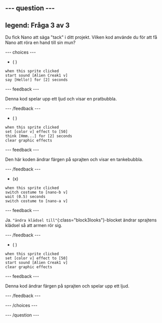 
--- question ---
---
legend: Fråga 3 av 3
---

Du fick Nano att säga "tack" i ditt projekt. Vilken kod använde du för att få Nano att röra en hand till sin mun?

--- choices ---

- ( )
```blocks3
when this sprite clicked
start sound [Alien Creak1 v]
say [Hello!] for [2] seconds 
```

  --- feedback ---

Denna kod spelar upp ett ljud och visar en pratbubbla.

  --- /feedback ---

- ( )
```blocks3
when this sprite clicked
set [color v] effect to [50] 
think [Hmm...] for [2] seconds 
clear graphic effects 
```

  --- feedback ---

Den här koden ändrar färgen på sprajten och visar en tankebubbla.

  --- /feedback ---

- (x)
```blocks3
when this sprite clicked
switch costume to [nano-b v] 
wait (0.5) seconds
switch costume to [nano-a v]
```

  --- feedback ---

Ja. `"ändra klädsel till"`{:class="block3looks"}-blocket ändrar sprajtens klädsel så att armen rör sig.

  --- /feedback ---

- ( )
```blocks3
when this sprite clicked
set [color v] effect to [50]
start sound [Alien Creak1 v] 
clear graphic effects 
```

  --- feedback ---

Denna kod ändrar färgen på sprajten och spelar upp ett ljud.

  --- /feedback ---

--- /choices ---

--- /question ---
